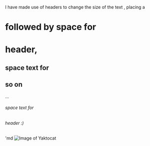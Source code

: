 I have made use of headers to change the size of the text , placing a
# followed by space for <h1> header, 
## space text for <h2> so on
...
###### space text for <h6> header :)
'md
![Image of Yaktocat](https://octodex.github.com/images/yaktocat.png)
`````
